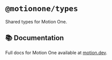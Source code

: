 # `@motionone/types`

Shared types for Motion One.

## 📚 Documentation

Full docs for Motion One available at [motion.dev](https://motion.dev).
